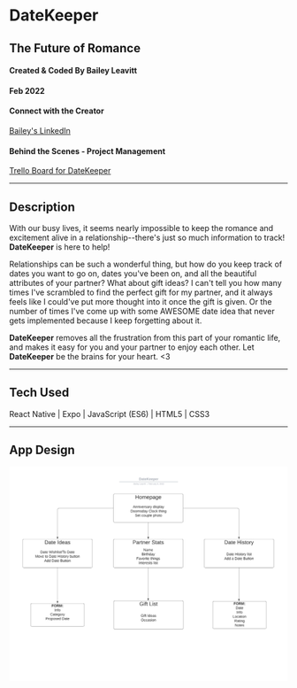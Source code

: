 <!-- ![Nerdy Nomad Logo](./assets/images/Logo-NerdyNomad.png) -->
# DateKeeper
## The Future of Romance
#### Created & Coded By Bailey Leavitt
#### Feb 2022

#### Connect with the Creator
[Bailey's LinkedIn](https://www.linkedin.com/in/baileyleavitt/)

#### Behind the Scenes - Project Management
[Trello Board for DateKeeper](https://trello.com/b/2h2URmmg/datekeeper)

<!-- ### Nerdy Nomad Deployment via Heroku
[Nerdy Nomad](https://nerdy-nomad.herokuapp.com/) -->
***

## Description
With our busy lives, it seems nearly impossible to keep the romance and excitement alive in a relationship--there's just so much information to track! **DateKeeper** is here to help! 

Relationships can be such a wonderful thing, but how do you keep track of dates you want to go on, dates you've been on, and all the beautiful attributes of your partner? What about gift ideas? I can't tell you how many times I've scrambled to find the perfect gift for my partner, and it always feels like I could've put more thought into it once the gift is given. Or the number of times I've come up with some AWESOME date idea that never gets implemented because I keep forgetting about it. 

**DateKeeper** removes all the frustration from this part of your romantic life, and makes it easy for you and your partner to enjoy each other. Let **DateKeeper** be the brains for your heart. <3

***
## Tech Used
React Native | Expo | JavaScript (ES6) | HTML5 | CSS3
***
## App Design
![DateKeeper BASIC Component Hierarchy Diagram](./assets/DateKeeper.png)

<!-- 

***

## Getting Started
Users can enjoy Nerdy Nomad without ever logging in or creating an account, but all interactive portions of the site are blocked using conditional rendering. Once the user signs up or signs in, they get the full enjoyment of adding science centers to the database, personalizing their profiles, commenting on science centers, and rating science centers! The side nav bar on the site makes navigation across pages easy, and most pages are equipped with back buttons to return the user to the home page (for those who don't want to use the back button in the browser).

***

## App Design
![Nerdy Nomad Component Hierarchy Diagram](./assets/images/CHD-NerdyNomad.png)
![Nerdy Nomad Entity Relationship Diagram](./assets/images/ERD-NerdyNomad.png)

***

## Screenshots from Nerdy Nomad
![Home Page](./assets/images/homePage.png)
![Science Center Page](./assets/images/sciCenterPage.png)
![User Profile Page showing expanded side nav bar](./assets/images/profilePageWithNav.png)
***

## Frontend Requirements
- [X] Home/Landing page
- [X] Nav bar
- [X] Sign up form
- [X] Login form
- [X] User profile
- [X] Science center posts
- [X] Comments on science center components
- [X] Ratings on science center components
- [X] React Rainbow

## Backend Requirements
- [X] User Authentication
- [X] POST - 'Create' user profile
- [X] POST - 'Create' science center
- [X] POST - 'Create' comment
- [X] POST - 'Create' rating
- [X] GET - 'Read' all science centers
- [X] GET - 'Read' searched science centers
- [X] GET - 'Read' science centers by state
- [X] GET - 'Read' science centers by user id
- [X] GET - 'Read' comments on a science center page
- [X] PUT - 'Update' science center
- [X] PUT - 'Update' user profile
- [X] PUT - 'Update' comment
- [X] DELETE - 'Delete' science center
- [X] DELETE - 'Delete' user profile
- [X] DELETE - 'Delete' comment

***

## Post-MVP Additions
- Implement external API (MapBox) to show users the nearest science center to them
- See Trello Board for full list!

***

## Credits
- `LucidChart`: [CHD & ERD](https://lucid.app/)
- `Canva`: [Graphic Design for Logos, Default Images, and Rating Images](https://www.canva.com/)
- `React Rainbow`: [Mostly for Forms - but NOT Ratings - just for Hunter](https://react-rainbow.io/) -->